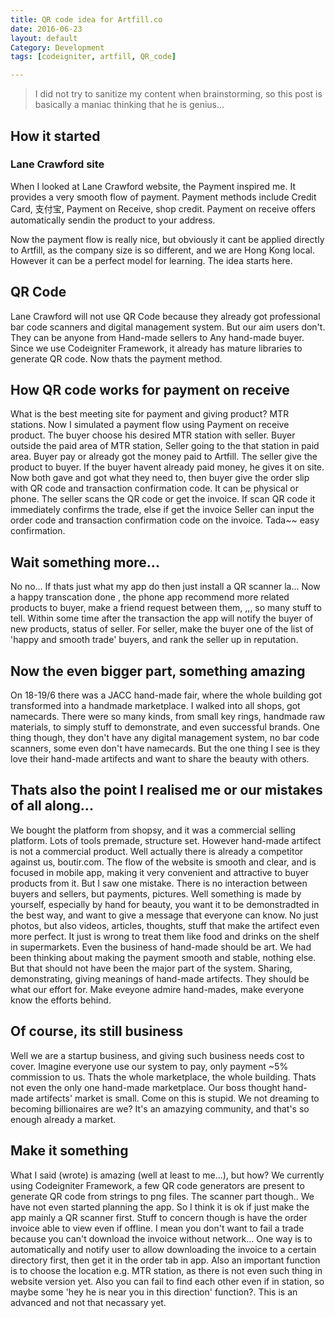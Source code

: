 ```yaml
---
title: QR code idea for Artfill.co
date: 2016-06-23
layout: default
Category: Development
tags: [codeigniter, artfill, QR_code]

---
```


> I did not try to sanitize my content when brainstorming, so this post is basically a maniac thinking that he is genius...

## How it started

### Lane Crawford site

When I looked at Lane Crawford website, the Payment inspired me. It provides a very smooth flow of payment. Payment methods include Credit Card, 支付宝, Payment on Receive, shop credit. Payment on receive offers automatically sendin the product to your address.

Now the payment flow is really nice, but obviously it cant be applied directly to Artfill, as the company size is so different, and we are Hong Kong local. However it can be a perfect model for learning. The idea starts here.

## QR Code

Lane Crawford will not use QR Code because they already got professional bar code scanners and digital management system. But our aim users don't. They can be anyone from Hand-made sellers to Any hand-made buyer. Since we use Codeigniter Framework, it already has mature libraries to generate QR code. Now thats the payment method.

## How QR code works for payment on receive

What is the best meeting site for payment and giving product? MTR stations. Now I simulated a payment flow using Payment on receive product. The buyer choose his desired MTR station with seller. Buyer outside the paid area of MTR station, Seller going to the that station in paid area. Buyer pay or already got the money paid to Artfill. The seller give the product to buyer. If the buyer havent already paid money, he gives it on site. Now both gave and got what they need to, then buyer give the order slip with QR code and transaction confirmation code. It can be physical or phone. The seller scans the QR code or get the invoice. If scan QR code it immediately confirms the trade, else if get the invoice Seller can input the order code and transaction confirmation code on the invoice. Tada~~ easy confirmation.

## Wait something more...

No no... If thats just what my app do then just install a QR scanner la... Now a happy transcation done , the phone app recommend more related products to buyer, make a friend request between them, ,,, so many stuff to tell. Within some time after the transaction the app will notify the buyer of new products, status of seller. For seller, make the buyer one of the list of 'happy and smooth trade' buyers, and rank the seller up in reputation.

## Now the even bigger part, something amazing

On 18-19/6 there was a JACC hand-made fair, where the whole building got transformed into a handmade marketplace. I walked into all shops, got namecards. There were so many kinds, from  small key rings, handmade raw materials, to simply stuff to demonstrate, and even successful brands. One thing though, they don't have any digital management system, no bar code scanners, some even don't have namecards. But the one thing I see is they love their hand-made artifects and want to share the beauty with others.

## Thats also the point I realised me or our mistakes of all along...

We bought the platform from shopsy, and it was a commercial selling platform. Lots of tools premade, structure set. However hand-made artifect is not a commercial product. Well actually there is already a competitor against us, boutir.com. The flow of the website is smooth and clear, and is focused in mobile app, making it very convenient and attractive to buyer products from it. But I saw one mistake. There is no interaction between buyers and sellers, but payments, pictures. Well something is made by yourself, especially by hand for beauty, you want it to be demonstradted in the best way, and want to give a message that everyone can know. No just photos, but also videos, articles, thoughts, stuff that make the artifect even more perfect. It just is wrong to treat them like food and drinks on the shelf in supermarkets. Even the business of hand-made should be art. We had been thinking about making the payment smooth and stable, nothing else. But that should not have been the major part of the system. Sharing, demonstrating, giving meanings of hand-made artifects. They should be what our effort for. Make eveyone admire hand-mades, make everyone know the efforts behind.</p>

## Of course, its still business

Well we are a startup business, and giving such business needs cost to cover. Imagine everyone use our system to pay, only payment ~5% commission to us. Thats the whole marketplace, the whole building. Thats not even the only one hand-made marketplace. Our boss thought hand-made artifects' market is small. Come on this is stupid. We not dreaming to becoming billionaires are we? It's an amazying community, and that's so enough already a market. 

## Make it something

What I said (wrote) is amazing (well at least to me...), but how? We currently using Codeigniter Framework, a few QR code generators are present to generate QR code from strings to png files. The scanner part though.. We have not even started planning the app. So I think it is ok if just make the app mainly a QR scanner first. Stuff to concern though is have the order invoice able to view even if offline. I mean you don't want to fail a trade because you can't download the invoice without network... One way is to automatically and notify user to allow downloading the invoice to a certain directory first, then get it in the order tab in app. Also an important function is to choose the location e.g. MTR station, as there is not even such thing in website version yet. Also you can fail to find each other even if in station, so maybe some 'hey he is near you in this direction' function?. This is an advanced and not that necassary yet.
